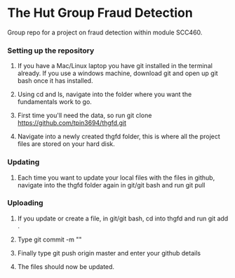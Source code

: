 # The Hut Group Fraud Detection

Group repo for a project on fraud detection within module SCC460.

### Setting up the repository

1. If you have a Mac/Linux laptop you have git installed in the terminal already. If you use a windows machine, download git and open up git bash once it has installed.

2. Using cd and ls, navigate into the folder where you want the fundamentals work to go.

3. First time you'll need the data, so run git clone https://github.com/tpin3694/thgfd.git 

4. Navigate into a newly created thgfd folder, this is where all the project files are stored on your hard disk.


### Updating

1. Each time you want to update your local files with the files in github, navigate into the thgfd folder again in git/git bash and run git pull

### Uploading

1. If you update or create a file, in git/git bash, cd into thgfd and run git add .

2. Type git commit -m "<message here>" 

3. Finally type git push origin master and enter your github details

4. The files should now be updated.
